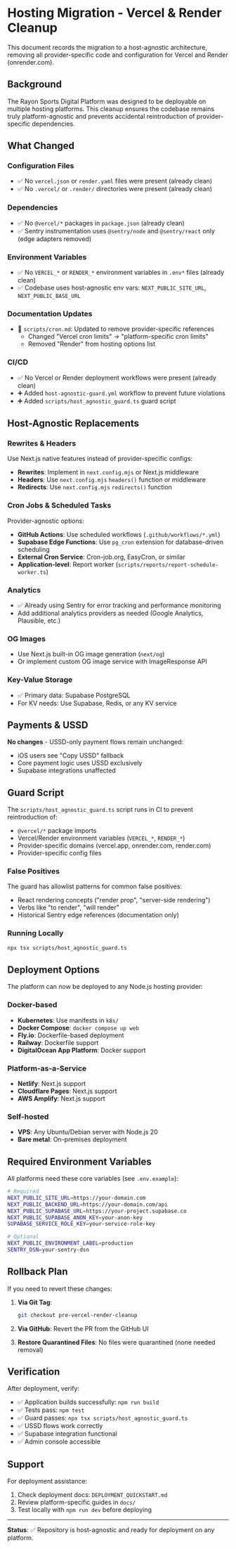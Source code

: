 # Hosting Migration - Vercel & Render Cleanup

This document records the migration to a host-agnostic architecture, removing all provider-specific code and configuration for Vercel and Render (onrender.com).

## Background

The Rayon Sports Digital Platform was designed to be deployable on multiple hosting platforms. This cleanup ensures the codebase remains truly platform-agnostic and prevents accidental reintroduction of provider-specific dependencies.

## What Changed

### Configuration Files
- ✅ No `vercel.json` or `render.yaml` files were present (already clean)
- ✅ No `.vercel/` or `.render/` directories were present (already clean)

### Dependencies
- ✅ No `@vercel/*` packages in `package.json` (already clean)
- ✅ Sentry instrumentation uses `@sentry/node` and `@sentry/react` only (edge adapters removed)

### Environment Variables
- ✅ No `VERCEL_*` or `RENDER_*` environment variables in `.env*` files (already clean)
- ✅ Codebase uses host-agnostic env vars: `NEXT_PUBLIC_SITE_URL`, `NEXT_PUBLIC_BASE_URL`

### Documentation Updates
- 📝 `scripts/cron.md`: Updated to remove provider-specific references
  - Changed "Vercel cron limits" → "platform-specific cron limits"
  - Removed "Render" from hosting options list

### CI/CD
- ✅ No Vercel or Render deployment workflows were present (already clean)
- ➕ Added `host-agnostic-guard.yml` workflow to prevent future violations
- ➕ Added `scripts/host_agnostic_guard.ts` guard script

## Host-Agnostic Replacements

### Rewrites & Headers
Use Next.js native features instead of provider-specific configs:
- **Rewrites**: Implement in `next.config.mjs` or Next.js middleware
- **Headers**: Use `next.config.mjs` `headers()` function or middleware
- **Redirects**: Use `next.config.mjs` `redirects()` function

### Cron Jobs & Scheduled Tasks
Provider-agnostic options:
- **GitHub Actions**: Use scheduled workflows (`.github/workflows/*.yml`)
- **Supabase Edge Functions**: Use `pg_cron` extension for database-driven scheduling
- **External Cron Service**: Cron-job.org, EasyCron, or similar
- **Application-level**: Report worker (`scripts/reports/report-schedule-worker.ts`)

### Analytics
- ✅ Already using Sentry for error tracking and performance monitoring
- Add additional analytics providers as needed (Google Analytics, Plausible, etc.)

### OG Images
- Use Next.js built-in OG image generation (`next/og`)
- Or implement custom OG image service with ImageResponse API

### Key-Value Storage
- ✅ Primary data: Supabase PostgreSQL
- For KV needs: Use Supabase, Redis, or any KV service

## Payments & USSD

**No changes** - USSD-only payment flows remain unchanged:
- iOS users see "Copy USSD" fallback
- Core payment logic uses USSD exclusively
- Supabase integrations unaffected

## Guard Script

The `scripts/host_agnostic_guard.ts` script runs in CI to prevent reintroduction of:
- `@vercel/*` package imports
- Vercel/Render environment variables (`VERCEL_*`, `RENDER_*`)
- Provider-specific domains (vercel.app, onrender.com, render.com)
- Provider-specific config files

### False Positives
The guard has allowlist patterns for common false positives:
- React rendering concepts ("render prop", "server-side rendering")
- Verbs like "to render", "will render"
- Historical Sentry edge references (documentation only)

### Running Locally
```bash
npx tsx scripts/host_agnostic_guard.ts
```

## Deployment Options

The platform can now be deployed to any Node.js hosting provider:

### Docker-based
- **Kubernetes**: Use manifests in `k8s/`
- **Docker Compose**: `docker compose up web`
- **Fly.io**: Dockerfile-based deployment
- **Railway**: Dockerfile support
- **DigitalOcean App Platform**: Docker support

### Platform-as-a-Service
- **Netlify**: Next.js support
- **Cloudflare Pages**: Next.js support
- **AWS Amplify**: Next.js support

### Self-hosted
- **VPS**: Any Ubuntu/Debian server with Node.js 20
- **Bare metal**: On-premises deployment

## Required Environment Variables

All platforms need these core variables (see `.env.example`):
```bash
# Required
NEXT_PUBLIC_SITE_URL=https://your-domain.com
NEXT_PUBLIC_BACKEND_URL=https://your-domain.com/api
NEXT_PUBLIC_SUPABASE_URL=https://your-project.supabase.co
NEXT_PUBLIC_SUPABASE_ANON_KEY=your-anon-key
SUPABASE_SERVICE_ROLE_KEY=your-service-role-key

# Optional
NEXT_PUBLIC_ENVIRONMENT_LABEL=production
SENTRY_DSN=your-sentry-dsn
```

## Rollback Plan

If you need to revert these changes:

1. **Via Git Tag**:
   ```bash
   git checkout pre-vercel-render-cleanup
   ```

2. **Via GitHub**: Revert the PR from the GitHub UI

3. **Restore Quarantined Files**: No files were quarantined (none needed removal)

## Verification

After deployment, verify:
- ✅ Application builds successfully: `npm run build`
- ✅ Tests pass: `npm test`
- ✅ Guard passes: `npx tsx scripts/host_agnostic_guard.ts`
- ✅ USSD flows work correctly
- ✅ Supabase integration functional
- ✅ Admin console accessible

## Support

For deployment assistance:
1. Check deployment docs: `DEPLOYMENT_QUICKSTART.md`
2. Review platform-specific guides in `docs/`
3. Test locally with `npm run dev` before deploying

---

**Status**: ✅ Repository is host-agnostic and ready for deployment on any platform.

